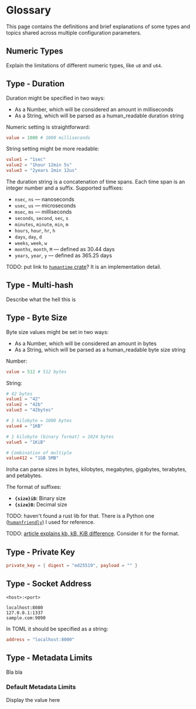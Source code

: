 # Glossary

This page contains the definitions and brief explanations of some types and topics shared across multiple configuration parameters.

## Numeric Types

Explain the limitations of different numeric types, like `u8` and `u64`.

## Type - Duration

Duration might be specified in two ways: 

- As a Number, which will be considered an amount in milliseconds
- As a String, which will be parsed as a human_readable duration string

Numeric setting is straightforward:

```toml
value = 1000 # 1000 milliseconds
```

String setting might be more readable:

```toml
value1 = "1sec"
value2 = "1hour 12min 5s"
value3 = "2years 2min 12us"
```

The duration string is a concatenation of time spans. Each time span is an integer number and a suffix. Supported suffixes:

- `nsec`, `ns` &mdash; nanoseconds
- `usec`, `us` &mdash; microseconds
- `msec`, `ms` &mdash; milliseconds
- `seconds`, `second`, `sec`, `s`
- `minutes`, `minute`, `min`, `m`
- `hours`, `hour`, `hr`, `h`
- `days`, `day`, `d`
- `weeks`, `week`, `w`
- `months`, `month`, `M` &mdash; defined as $30.44$ days
- `years`, `year`, `y` &mdash; defined as $365.25$ days

TODO: put link to [`humantime` crate](https://docs.rs/humantime/latest/humantime/fn.parse_duration.html)? It is an implementation detail.

## Type - Multi-hash

Describe what the hell this is

## Type - Byte Size

Byte size values might be set in two ways:

- As a Number, which will be considered an amount in bytes
- As a String, which will be parsed as a human_readable byte size string

Number:

```toml
value = 512 # 512 bytes
```

String:

```toml
# 42 bytes
value1 = "42"
value2 = "42b"
value3 = "42bytes"

# 1 kilobyte = 1000 bytes
value4 = "1KB"

# 1 kilobyte (binary format) = 1024 bytes
value5 = "1KiB"

# Combination of multiple
value412 = "1GB 5MB"
```

Iroha can parse sizes in bytes, kilobytes, megabytes, gigabytes, terabytes, and petabytes.

The format of suffixes:

- **`{size}iB`:** Binary size
- **`{size}B`:** Decimal size


TODO: haven't found a rust lib for that. There is a Python one ([`humanfriendly`](https://humanfriendly.readthedocs.io/en/latest/api.html?highlight=parse_size#humanfriendly.parse_size)) I used for reference.

TODO: [article explains kb, kB, KiB difference](https://web.archive.org/web/20150324153922/https://pacoup.com/2009/05/26/kb-kb-kib-whats-up-with-that/). Consider it for the format. 


## Type - Private Key

```toml
private_key = { digest = "ed25519", payload = "" }
```

## Type - Socket Address

```
<host>:<port>
```

```
localhost:8080
127.0.0.1:1337
sample.com:9090
```

In TOML it should be specified as a string:

```toml
address = "localhost:8000"
```

## Type - Metadata Limits

Bla bla

### Default Metadata Limits

Display the value here
